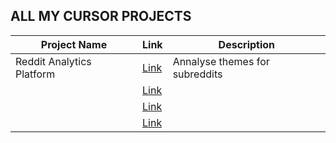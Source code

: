 ## ALL MY CURSOR PROJECTS


| Project Name | Link | Description |
| -- | -- | -- |
| Reddit Analytics Platform | [Link](https://github.com/mcfatbeard57/Cursor-Projects/tree/main/Reddit-Analytics-Platform) | Annalyse themes for subreddits |
|  | [Link]() | |
|  | [Link]() | |
|  | [Link]() | |